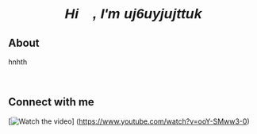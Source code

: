 <font face="Verdana, Geneva, Tahoma, sans-serif">
<h1 align="center"><i>Hi 👋, I'm uj6uyjujttuk</i></h1> 
</font>
<h2>About</h2>
<p>hnhth</p>
<br><h2>Connect with me</h2>

[![Watch the video](https://img.youtube.com/vi/ooY-SMww3-0/maxresdefault.jpg)] (https://www.youtube.com/watch?v=ooY-SMww3-0)







<br>
